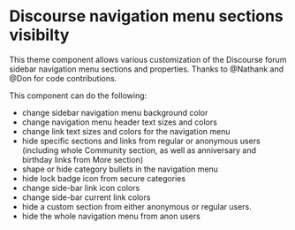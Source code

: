 # Discourse navigation menu sections visibilty
This theme component allows various customization of the Discourse forum sidebar navigation menu sections and properties. Thanks to @Nathank and @Don for code contributions. 

This component can do the following:

* change sidebar navigation menu background color
* change navigation menu header text sizes and colors
* change link text sizes and colors for the navigation menu
* hide specific sections and links from regular or anonymous users (including whole Community section, as well as anniversary and birthday links from More section)
* shape or hide category bullets in the navigation menu
* hide lock badge icon from secure categories
* change side-bar link icon colors
* change side-bar current link colors
* hide a custom section from either anonymous or regular users.
* hide the whole navigation menu from anon users
